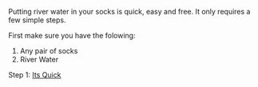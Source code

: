 Putting river water in your socks is quick, easy and free. It only requires a few simple steps.

First make sure you have the folowing:
1. Any pair of socks
2. River Water

Step 1: [Its Quick](https://github.com/Zero-Smith/Repo-1/blob/main/Step2.md)
